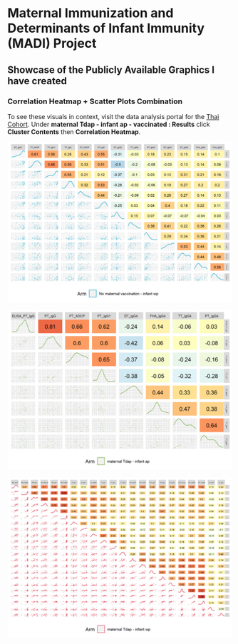 # Maternal Immunization and Determinants of Infant Immunity (MADI) Project

## Showcase of the Publicly Available Graphics I have created

### Correlation Heatmap + Scatter Plots Combination

To see these visuals in context, visit the data analysis portal for the [Thai Cohort](https://rcweb.dartmouth.edu/HoenA/MADI/SDY8003/cluster_arm.html). Under **maternal Tdap - infant ap - vaccinated : Results** click **Cluster Contents** then **Correlation Heatmap**.

![Heatmap Scatter Plot Matrix of Several Antibodies](https://github.com/alecbuetow/MADI/blob/main/Images/MADI_example_1.png)

![Heatmap Scatter Plot Matrix of Several Antibodies](https://github.com/alecbuetow/MADI/blob/main/Images/MADI_example_2.png)

![Heatmap Scatter Plot Matrix of Several Antibodies](https://github.com/alecbuetow/MADI/blob/main/Images/MADI_example_3.png)
